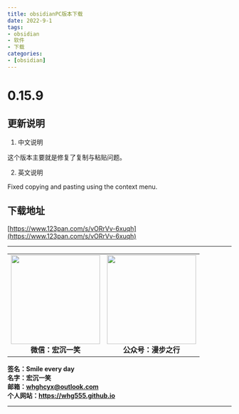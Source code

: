```yaml
---
title: obsidianPC版本下载
date: 2022-9-1
tags: 
- obsidian
- 软件
- 下载
categories:
- [obsidian]
---
```

# 0.15.9 #
## 更新说明
1. 中文说明

这个版本主要就是修复了复制与粘贴问题。

2. 英文说明

Fixed copying and pasting using the context menu.

## 下载地址
[https://www.123pan.com/s/vORrVv-6xuqh](https://www.123pan.com/s/vORrVv-6xuqh)


---
<center>
<table>
    <tr>
        <td >
            <center>
                <img src="https://i.loli.net/2020/01/08/CJz85Sbal6M7EOV.png" width="200"/>
            </center>
            <center style="font-weight:900">
                微信：宏沉一笑
            </center>
        </td>
        <td >
            <center>
                <img src="https://i.loli.net/2020/01/08/veq2DSphHME9KPV.jpg" width="200"/>
            </center>
            <center style="font-weight:900">
                公众号：漫步之行
            </center>
        </td>
    </tr>
</table>
</center>


**签名：Smile every day**    
**名字：宏沉一笑**   
**邮箱：whghcyx@outlook.com**  
**个人网站：https://whg555.github.io**  

---